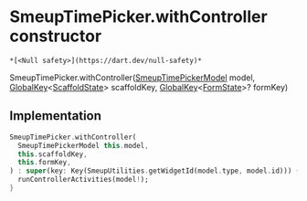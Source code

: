 


# SmeupTimePicker.withController constructor




    *[<Null safety>](https://dart.dev/null-safety)*



SmeupTimePicker.withController([SmeupTimePickerModel](../../smeup_models_widgets_smeup_timepicker_model/SmeupTimePickerModel-class.md) model, [GlobalKey](https://api.flutter.dev/flutter/widgets/GlobalKey-class.html)&lt;[ScaffoldState](https://api.flutter.dev/flutter/material/ScaffoldState-class.html)> scaffoldKey, [GlobalKey](https://api.flutter.dev/flutter/widgets/GlobalKey-class.html)&lt;[FormState](https://api.flutter.dev/flutter/widgets/FormState-class.html)>? formKey)





## Implementation

```dart
SmeupTimePicker.withController(
  SmeupTimePickerModel this.model,
  this.scaffoldKey,
  this.formKey,
) : super(key: Key(SmeupUtilities.getWidgetId(model.type, model.id))) {
  runControllerActivities(model!);
}
```







